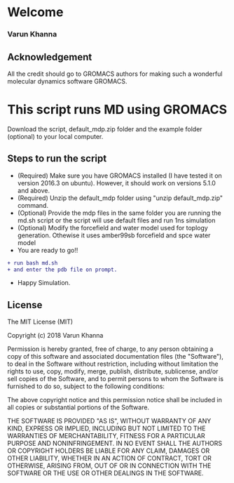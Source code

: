 # Welcome 
### Varun Khanna
##  Acknowledgement
All the credit should go to GROMACS authors for making such a wonderful molecular dynamics software GROMACS.
# This script runs MD using GROMACS
Download the script, default_mdp.zip folder and the example folder (optional) to your local computer.
## Steps to run the script 
- (Required) Make sure you have GROMACS installed (I have tested it on version 2016.3 on ubuntu). However, it should work on versions 5.1.0 and above. 
- (Required) Unzip the default_mdp folder using "unzip default_mdp.zip" command.
- (Optional) Provide the mdp files in the same folder you are running the md.sh script or the script will use default files and run 1ns simulation
- (Optional) Modify the forcefield and water model used for toplogy generation. Othewise it uses amber99sb forcefield and spce water model
- You are ready to go!!
 ```diff
+ run bash md.sh 
+ and enter the pdb file on prompt.
``` 
 
- Happy Simulation. 

## License

The MIT License (MIT)

Copyright (c) 2018 Varun Khanna

Permission is hereby granted, free of charge, to any person obtaining a copy
of this software and associated documentation files (the "Software"), to deal
in the Software without restriction, including without limitation the rights
to use, copy, modify, merge, publish, distribute, sublicense, and/or sell
copies of the Software, and to permit persons to whom the Software is
furnished to do so, subject to the following conditions:

The above copyright notice and this permission notice shall be included in all
copies or substantial portions of the Software.

THE SOFTWARE IS PROVIDED "AS IS", WITHOUT WARRANTY OF ANY KIND, EXPRESS OR
IMPLIED, INCLUDING BUT NOT LIMITED TO THE WARRANTIES OF MERCHANTABILITY,
FITNESS FOR A PARTICULAR PURPOSE AND NONINFRINGEMENT. IN NO EVENT SHALL THE
AUTHORS OR COPYRIGHT HOLDERS BE LIABLE FOR ANY CLAIM, DAMAGES OR OTHER
LIABILITY, WHETHER IN AN ACTION OF CONTRACT, TORT OR OTHERWISE, ARISING FROM,
OUT OF OR IN CONNECTION WITH THE SOFTWARE OR THE USE OR OTHER DEALINGS IN THE
SOFTWARE.
